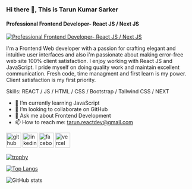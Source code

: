 ### Hi there 👋, This is Tarun Kumar Sarker
#### Professional Frontend Developer- React JS / Next JS
[![Professional Frontend Developer- React JS / Next JS](https://scontent.fdac8-1.fna.fbcdn.net/v/t39.30808-6/431907583_122093060186251622_6300463688309607873_n.png?stp=dst-png_p960x960&_nc_cat=104&ccb=1-7&_nc_sid=5f2048&_nc_ohc=CeIg1T2jh8EAX_zPQW7&_nc_ht=scontent.fdac8-1.fna&oh=00_AfA6ABo8Q7u3alA1SXcwt541zWNTpNx3jp0K3B4CIBV7EQ&oe=65F86F80)](https://scontent.fdac8-1.fna.fbcdn.net/v/t39.30808-6/431907583_122093060186251622_6300463688309607873_n.png?stp=dst-png_p960x960&_nc_cat=104&ccb=1-7&_nc_sid=5f2048&_nc_ohc=CeIg1T2jh8EAX_zPQW7&_nc_ht=scontent.fdac8-1.fna&oh=00_AfA6ABo8Q7u3alA1SXcwt541zWNTpNx3jp0K3B4CIBV7EQ&oe=65F86F80)

I'm a Frontend Web developer with a passion for crafting elegant and intuitive user interfaces and also i'm passionate about making error-free web site 100% client satisfaction. I enjoy working with React JS and JavaScript. I pride myself on doing quality work and maintain excellent communication. Fresh code, time managment and first learn is my power. Client satisfaction is my first priority.

Skills: REACT / JS / HTML / CSS / Bootstrap / Tailwind CSS / NEXT 

- 🌱 I’m currently learning JavaScript 
- 👯 I’m looking to collaborate on GitHub 
- 💬 Ask me about Frontend Development 
- 📫 How to reach me: tarun.reactdev@gmail.com 


[<img src='https://cdn.jsdelivr.net/npm/simple-icons@3.0.1/icons/github.svg' alt='github' height='40'>](https://github.com/sarkertarun)  [<img src='https://cdn.jsdelivr.net/npm/simple-icons@3.0.1/icons/linkedin.svg' alt='linkedin' height='40'>](https://www.linkedin.com/in/tarun-kumar-sarker-133271220/)  [<img src='https://cdn.jsdelivr.net/npm/simple-icons@3.0.1/icons/facebook.svg' alt='facebook' height='40'>](https://www.facebook.com/id=61557548660152)  [<img src='https://cdn.jsdelivr.net/npm/simple-icons@3.0.1/icons/vercel.svg' alt='vercel' height='40'>](https://vercel.com/tarun-sarkers-projects)  

[![trophy](https://github-profile-trophy.vercel.app/?username=sarkertarun)](https://github.com/ryo-ma/github-profile-trophy)

[![Top Langs](https://github-readme-stats.vercel.app/api/top-langs/?username=sarkertarun)](https://github.com/anuraghazra/github-readme-stats)

![GitHub stats](https://github-readme-stats.vercel.app/api?username=sarkertarun&show_icons=true&count_private=true)  



